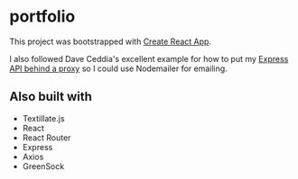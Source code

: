 # portfolio
This project was bootstrapped with [Create React App](https://github.com/facebookincubator/create-react-app).

I also followed Dave Ceddia's excellent example for how to put my [Express API behind a proxy](https://daveceddia.com/create-react-app-express-production/) so I could use Nodemailer for emailing.

## Also built with

* Textillate.js
* React
* React Router
* Express
* Axios
* GreenSock


